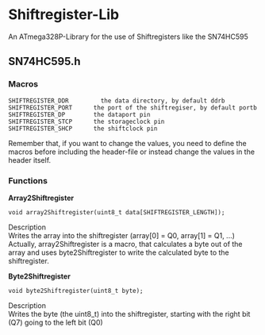 # Shiftregister-Lib
An ATmega328P-Library for the use of Shiftregisters like the SN74HC595

## SN74HC595.h

### Macros

    SHIFTREGISTER_DDR		  the data directory, by default ddrb  
    SHIFTREGISTER_PORT  	the port of the shiftregiser, by default portb  
    SHIFTREGISTER_DP  		the dataport pin  
    SHIFTREGISTER_STCP		the storageclock pin  
    SHIFTREGISTER_SHCP		the shiftclock pin

Remember that, if you want to change the values, you need to define the macros before including the header-file or instead change the values in the header itself.


### Functions

**Array2Shiftregister**

    void array2Shiftregister(uint8_t data[SHIFTREGISTER_LENGTH]);


Description  
Writes the array into the shiftregister (array[0] = Q0, array[1] = Q1, ...)  
Actually, array2Shiftregister is a macro, that calculates a byte out of the array and uses byte2Shiftregister to write the calculated byte to the shiftregister.

**Byte2Shiftregister**  

    void byte2Shiftregister(uint8_t byte);

Description  
Writes the byte (the uint8_t) into the shiftregister, starting with the right bit (Q7) going to the left bit (Q0)

